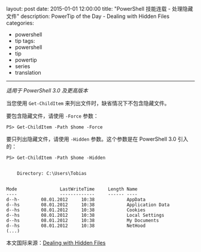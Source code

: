 ﻿layout: post
date: 2015-01-01 12:00:00
title: "PowerShell 技能连载 - 处理隐藏文件"
description: PowerTip of the Day - Dealing with Hidden Files
categories:
- powershell
- tip
tags:
- powershell
- tip
- powertip
- series
- translation
---
_适用于 PowerShell 3.0 及更高版本_

当您使用 `Get-ChildItem` 来列出文件时，缺省情况下不包含隐藏文件。

要包含隐藏文件，请使用 `-Force` 参数：

    PS> Get-ChildItem -Path $home -Force

要只列出隐藏文件，请使用 `-Hidden` 参数。这个参数是在 PowerShell 3.0 引入的：

    PS> Get-ChildItem -Path $home -Hidden
    
    
        Directory: C:\Users\Tobias
    
    
    Mode                LastWriteTime     Length Name                                                                
    ----                -------------     ------ ----                                                                
    d--h-        08.01.2012     10:38            AppData                                                             
    d--hs        08.01.2012     10:38            Application Data                                                    
    d--hs        08.01.2012     10:38            Cookies                                                             
    d--hs        08.01.2012     10:38            Local Settings                                                      
    d--hs        08.01.2012     10:38            My Documents                                                        
    d--hs        08.01.2012     10:38            NetHood                                                             
    (...)

<!--more-->
本文国际来源：[Dealing with Hidden Files](http://powershell.com/cs/blogs/tips/archive/2015/01/01/dealing-with-hidden-files.aspx)
